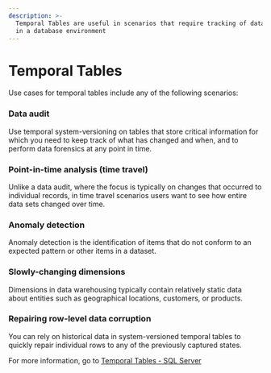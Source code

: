 ```yaml
---
description: >-
  Temporal Tables are useful in scenarios that require tracking of data changes
  in a database environment
---
```


# Temporal Tables

Use cases for temporal tables include any of the following scenarios:

### Data audit <a href="#data-audit" id="data-audit"></a>

Use temporal system-versioning on tables that store critical information for which you need to keep track of what has changed and when, and to perform data forensics at any point in time.

### Point-in-time analysis (time travel) <a href="#point-in-time-analysis-time-travel" id="point-in-time-analysis-time-travel"></a>

Unlike a data audit, where the focus is typically on changes that occurred to individual records, in time travel scenarios users want to see how entire data sets changed over time.&#x20;

### Anomaly detection <a href="#anomaly-detection" id="anomaly-detection"></a>

Anomaly detection is the identification of items that do not conform to an expected pattern or other items in a dataset.&#x20;

### Slowly-changing dimensions <a href="#slowly-changing-dimensions" id="slowly-changing-dimensions"></a>

Dimensions in data warehousing typically contain relatively static data about entities such as geographical locations, customers, or products.

### Repairing row-level data corruption <a href="#repairing-row-level-data-corruption" id="repairing-row-level-data-corruption"></a>

You can rely on historical data in system-versioned temporal tables to quickly repair individual rows to any of the previously captured states.&#x20;



For more information, go to [Temporal Tables - SQL Server](https://docs.microsoft.com/en-us/sql/relational-databases/tables/temporal-tables?view=sql-server-ver15)
